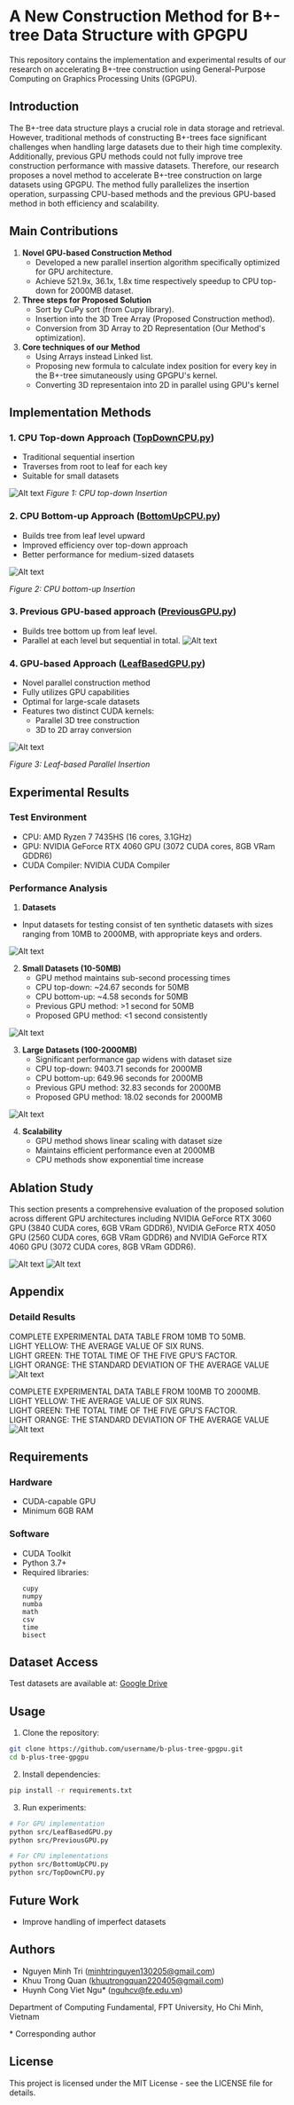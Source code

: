 # A New Construction Method for B+-tree Data Structure with GPGPU

This repository contains the implementation and experimental results of our research on accelerating B+-tree construction using General-Purpose Computing on Graphics Processing Units (GPGPU).

## Introduction

The B+-tree data structure plays a crucial role in data storage and retrieval. However, traditional methods of constructing B+-trees face significant challenges when handling large datasets due to their high time complexity. Additionally, previous GPU methods could not fully improve tree construction performance with massive datasets. Therefore, our research proposes a novel method to accelerate B+-tree construction on large datasets using GPGPU. The method fully parallelizes the insertion operation, surpassing CPU-based methods and the previous GPU-based method in both efficiency and scalability.

## Main Contributions

1. **Novel GPU-based Construction Method**
   - Developed a new parallel insertion algorithm specifically optimized for GPU architecture.
   - Achieve 521.9x, 36.1x, 1.8x time respectively speedup to CPU top-down for 2000MB dataset.
2. **Three steps for Proposed Solution**
   - Sort by CuPy sort (from Cupy library).
   - Insertion into the 3D Tree Array (Proposed Construction method).
   - Conversion from 3D Array to 2D Representation (Our Method's optimization).
3. **Core techniques of our Method**
   - Using Arrays instead Linked list.
   - Proposing new formula to calculate index position for every key in the B+-tree simutaneously using GPGPU's kernel.
   - Converting 3D representaion into 2D in parallel using GPU's kernel

## Implementation Methods

### 1. CPU Top-down Approach ([TopDownCPU.py](Source/TopDownCPU.py))
- Traditional sequential insertion
- Traverses from root to leaf for each key
- Suitable for small datasets

![Alt text](Images/Linear-basedB+-treeInsertion.png)
*Figure 1: CPU top-down Insertion*

### 2. CPU Bottom-up Approach ([BottomUpCPU.py](Source/BottomUpCPU.py))
- Builds tree from leaf level upward
- Improved efficiency over top-down approach
- Better performance for medium-sized datasets

![Alt text](Images/Level-basedInsertionVisualization.png)

*Figure 2: CPU bottom-up Insertion*

### 3. Previous GPU-based approach ([PreviousGPU.py](Source/PreviousGPU.py))
- Builds tree bottom up from leaf level.
- Parallel at each level but sequential in total.
![Alt text](Images/Level-basedInsertionVisualization.png)

### 4. GPU-based Approach ([LeafBasedGPU.py](Source/LeafBasedGPU.py))
- Novel parallel construction method
- Fully utilizes GPU capabilities
- Optimal for large-scale datasets
- Features two distinct CUDA kernels:
  - Parallel 3D tree construction
  - 3D to 2D array conversion

![Alt text](Images/InsertingProccessingDiagram.png)

*Figure 3: Leaf-based Parallel Insertion*
## Experimental Results

### Test Environment
- CPU: AMD Ryzen 7 7435HS (16 cores, 3.1GHz)
- GPU: NVIDIA GeForce RTX 4060 GPU (3072 CUDA cores, 8GB VRam GDDR6)
- CUDA Compiler: NVIDIA CUDA Compiler

### Performance Analysis
1. **Datasets**
- Input datasets for testing consist of ten synthetic datasets with sizes ranging from 10MB to 2000MB, with appropriate keys and orders.

![Alt text](Images/TableKeysOrders.png)

2. **Small Datasets (10-50MB)**
   - GPU method maintains sub-second processing times
   - CPU top-down: ~24.67 seconds for 50MB
   - CPU bottom-up: ~4.58 seconds for 50MB
   - Previous GPU method: >1 second for 50MB
   - Proposed GPU method: <1 second consistently

![Alt text](Images/10_50FlowChart.png)

3. **Large Datasets (100-2000MB)**
   - Significant performance gap widens with dataset size
   - CPU top-down: 9403.71 seconds for 2000MB
   - CPU bottom-up: 649.96 seconds for 2000MB
   - Previous GPU method: 32.83 seconds for 2000MB
   - Proposed GPU method: 18.02 seconds for 2000MB
   
![Alt text](Images/100_2000FlowChart.png)

4. **Scalability**
   - GPU method shows linear scaling with dataset size
   - Maintains efficient performance even at 2000MB
   - CPU methods show exponential time increase

## Ablation Study
This section presents a comprehensive evaluation of the
proposed solution across different GPU architectures including
NVIDIA GeForce RTX 3060 GPU (3840 CUDA cores, 6GB
VRam GDDR6), NVIDIA GeForce RTX 4050 GPU (2560
CUDA cores, 6GB VRam GDDR6) and NVIDIA GeForce
RTX 4060 GPU (3072 CUDA cores, 8GB VRam GDDR6).

![Alt text](Images/10_50CompareGPU.png)
![Alt text](Images/100_2000CompareGPU.png)

## Appendix
### Detaild Results
COMPLETE EXPERIMENTAL DATA TABLE FROM 10MB TO 50MB.<br>
LIGHT YELLOW: THE AVERAGE VALUE OF SIX RUNS.<br>
LIGHT GREEN: THE TOTAL TIME OF THE FIVE GPU’S FACTOR.<br>
LIGHT ORANGE: THE STANDARD DEVIATION OF THE AVERAGE VALUE<br>
![Alt text](Images/Appendix1.jpg)

COMPLETE EXPERIMENTAL DATA TABLE FROM 100MB TO 2000MB.<br>
LIGHT YELLOW: THE AVERAGE VALUE OF SIX RUNS.<br>
LIGHT GREEN: THE TOTAL TIME OF THE FIVE GPU’S FACTOR.<br>
LIGHT ORANGE: THE STANDARD DEVIATION OF THE AVERAGE VALUE<br>
![Alt text](Images/Appendix2.jpg)
## Requirements

### Hardware
- CUDA-capable GPU
- Minimum 6GB RAM

### Software
- CUDA Toolkit
- Python 3.7+
- Required libraries:
  ```
  cupy
  numpy
  numba
  math
  csv
  time
  bisect
  ```

## Dataset Access

Test datasets are available at: [Google Drive](https://drive.google.com/drive/folders/1spZEsHRPGPN_ttKj-EJUhwIO21-kQ_YS?usp=sharing)

## Usage

1. Clone the repository:
```bash
git clone https://github.com/username/b-plus-tree-gpgpu.git
cd b-plus-tree-gpgpu
```

2. Install dependencies:
```bash
pip install -r requirements.txt
```

3. Run experiments:
```bash
# For GPU implementation
python src/LeafBasedGPU.py
python src/PreviousGPU.py

# For CPU implementations
python src/BottomUpCPU.py
python src/TopDownCPU.py
```

## Future Work

- Improve handling of imperfect datasets

## Authors

- Nguyen Minh Tri (minhtringuyen130205@gmail.com)
- Khuu Trong Quan (khuutrongquan220405@gmail.com)
- Huynh Cong Viet Ngu* (nguhcv@fe.edu.vn)

Department of Computing Fundamental, FPT University, Ho Chi Minh, Vietnam

\* Corresponding author

## License

This project is licensed under the MIT License - see the LICENSE file for details.
